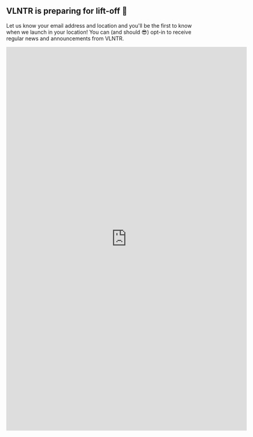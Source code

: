 ## VLNTR is preparing for lift-off 🚀

Let us know your email address and location and you'll be the first to know when we launch in your location! 
You can (and should 😎) opt-in to receive regular news and announcements from VLNTR.

<iframe src="https://docs.google.com/forms/d/e/1FAIpQLSe4Jc2h6_n6Epxyh5-ZhXzNNXH-fZNhhv2YBT-nPGsbM0SeYA/viewform?embedded=true" width="640" height="1020" frameborder="0" marginheight="0" marginwidth="0">Loading...</iframe>
